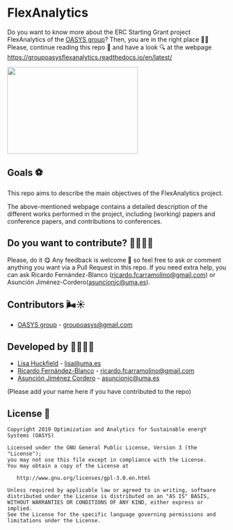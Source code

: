 # FlexAnalytics

Do you want to know more about the ERC Starting Grant project FlexAnalytics of the [OASYS group](https://sites.google.com/view/groupoasys/home)? Then, you are in the right
place 👏🎉 Please, continue reading this repo 📖 and have a look 🔍 at the webpage https://groupoasysflexanalytics.readthedocs.io/en/latest/

<img src="https://encrypted-tbn0.gstatic.com/images?q=tbn:ANd9GcQoH4zee0bSD33FwAkv_eDnsjACEYI4OGZp2yi1pz_P4wXl2vdm&s" height="200" width="300"/>

## Goals ⚽

This repo aims to describe the main objectives of the FlexAnalytics project. 

The above-mentioned webpage contains a detailed description of the different works performed in the project, including (working) papers and
conference papers, and contributions to conferences.

## Do you want to contribute? 🙋‍♂️🙋‍♀️
 
 Please, do it 😋 Any feedback is welcome 🤗 so feel free to ask or comment anything you want via a Pull Request in this repo.
 If you need extra help, you can ask Ricardo Fernández-Blanco (ricardo.fcarramolino@gmail.com) or Asunción Jiménez-Cordero(asuncionjc@uma.es).
 
 ## Contributors 🌬☀
 
 * [OASYS group](http://oasys.uma.es) -  groupoasys@gmail.com
 
 ## Developed by 👩‍💻👨‍💻
 * [Lisa Huckfield](https://sites.google.com/view/groupoasys/members?authuser=0) - lisa@uma.es	
 * [Ricardo Fernández-Blanco](https://scholar.google.com/citations?user=lPz_uUkAAAAJ&hl=es) - ricardo.fcarramolino@gmail.com
 * [Asunción Jiménez Cordero](https://www.researchgate.net/profile/Asuncion_Jimenez-Cordero/research) - asuncionjc@uma.es
 
 (Please add your name here if you have contributed to the repo)
 
 ## License 📝
 
    Copyright 2019 Optimization and Analytics for Sustainable energY Systems (OASYS)

    Licensed under the GNU General Public License, Version 3 (the "License");
    you may not use this file except in compliance with the License.
    You may obtain a copy of the License at

       http://www.gnu.org/licenses/gpl-3.0.en.html

    Unless required by applicable law or agreed to in writing, software
    distributed under the License is distributed on an "AS IS" BASIS,
    WITHOUT WARRANTIES OR CONDITIONS OF ANY KIND, either express or implied.
    See the License for the specific language governing permissions and
    limitations under the License.
 
